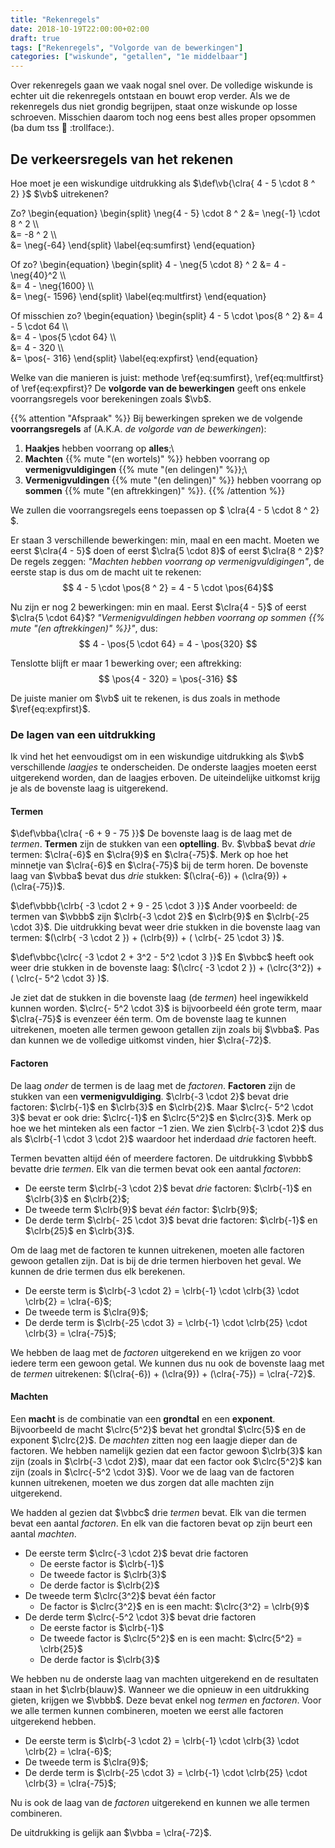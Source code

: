 ```yaml
---
title: "Rekenregels"
date: 2018-10-19T22:00:00+02:00
draft: true
tags: ["Rekenregels", "Volgorde van de bewerkingen"]
categories: ["wiskunde", "getallen", "1e middelbaar"]
---
```

Over rekenregels gaan we vaak nogal snel over. De volledige wiskunde is echter
uit die rekenregels ontstaan en bouwt erop verder. Als we de rekenregels dus
niet grondig begrijpen, staat onze wiskunde op losse schroeven. Misschien
daarom toch nog eens best alles proper opsommen (ba dum tss :drum: :trollface:).

## De verkeersregels van het rekenen
Hoe moet je een wiskundige uitdrukking als
$\def\vb{\clra{ 4 - 5 \cdot 8 ^ 2} }$
$\vb$
uitrekenen?

Zo?
\begin{equation}
    \begin{split}
        \neg{4 - 5} \cdot 8 ^ 2
        &= \neg{-1} \cdot 8 ^ 2 \\\\\
        &= -8 ^ 2 \\\\\
        &= \neg{-64}
    \end{split}
    \label{eq:sumfirst}
\end{equation}

Of zo?
\begin{equation}
    \begin{split}
        4 - \neg{5 \cdot 8} ^ 2
        &= 4 - \neg{40}^2 \\\\\
        &= 4 - \neg{1600} \\\\\
        &= \neg{- 1596}
    \end{split}
    \label{eq:multfirst}
\end{equation}

 Of misschien zo?
\begin{equation}
    \begin{split}
        4 - 5 \cdot \pos{8 ^ 2}
        &= 4 - 5 \cdot 64 \\\\\
        &= 4 - \pos{5 \cdot 64} \\\\\
        &= 4 - 320 \\\\\
        &= \pos{- 316}
    \end{split}
    \label{eq:expfirst}
\end{equation}

Welke van die manieren is juist: methode \ref{eq:sumfirst}, \ref{eq:multfirst} of
\ref{eq:expfirst}? De **volgorde van de bewerkingen** geeft ons enkele
voorrangsregels voor berekeningen zoals $\vb$.

{{% attention "Afspraak" %}}
Bij bewerkingen spreken we de volgende **voorrangsregels** af (A.K.A. *de
volgorde van de bewerkingen*):

1. **Haakjes** hebben voorrang op **alles**;\\
2. **Machten** {{% mute "(en wortels)" %}} hebben voorrang op
**vermenigvuldigingen** {{% mute "(en delingen)" %}};\\
3. **Vermenigvuldingen** {{% mute "(en delingen)" %}} hebben voorrang op
    **sommen** {{% mute "(en aftrekkingen)" %}}.
{{% /attention %}}

We zullen die voorrangsregels eens toepassen op $ \clra{4 - 5 \cdot 8 ^ 2} $.

Er staan $3$ verschillende bewerkingen: min, maal en een macht. Moeten we eerst
$\clra{4 - 5}$ doen of eerst $\clra{5 \cdot 8}$ of eerst $\clra{8 ^ 2}$? De
regels zeggen: *"Machten hebben
voorrang op vermenigvuldigingen"*, de eerste stap is dus om de macht uit te rekenen:
$$ 4 - 5 \cdot \pos{8 ^ 2} = 4 - 5 \cdot \pos{64}$$

Nu zijn er nog $2$ bewerkingen: min en maal. Eerst $\clra{4 - 5}$ of eerst
$\clra{5 \cdot 64}$? *"Vermenigvuldingen hebben voorrang op sommen {{%
        mute "(en aftrekkingen)" %}}"*, dus:
$$ 4 - \pos{5 \cdot 64} = 4 - \pos{320} $$

Tenslotte blijft er maar $1$ bewerking over; een aftrekking:
$$ \pos{4 - 320} = \pos{-316} $$

De juiste manier om $\vb$ uit te rekenen, is dus zoals in methode
$\ref{eq:expfirst}$.

### De lagen van een uitdrukking
Ik vind het het eenvoudigst om in een wiskundige uitdrukking als $\vb$
verschillende *laagjes* te onderscheiden. De onderste laagjes moeten eerst
uitgerekend worden, dan de laagjes erboven. De uiteindelijke uitkomst krijg je
als de bovenste laag is uitgerekend.

#### Termen
$\def\vbba{\clra{ -6 + 9 - 75 }}$
De bovenste laag is de laag met de *termen*. **Termen** zijn de stukken van een
**optelling**. Bv. $\vbba$ bevat *drie* termen: $\clra{-6}$ en $\clra{9}$ en
$\clra{-75}$. Merk op hoe het minnetje van $\clra{-6}$ en $\clra{-75}$ bij de
term horen. De bovenste laag van $\vbba$ bevat dus *drie* stukken:
$(\clra{-6}) + (\clra{9}) + (\clra{-75})$.

$\def\vbbb{\clrb{ -3 \cdot 2 + 9 - 25 \cdot 3 }}$
Ander voorbeeld: de termen van $\vbbb$ zijn $\clrb{-3 \cdot 2}$ en $\clrb{9}$ en
$\clrb{-25 \cdot 3}$. Die uitdrukking bevat weer drie stukken in die bovenste
laag van termen:
$(\clrb{ -3 \cdot 2 }) + (\clrb{9}) + ( \clrb{- 25 \cdot 3} )$.

$\def\vbbc{\clrc{ -3 \cdot 2 + 3^2 - 5^2 \cdot 3 }}$
En $\vbbc$ heeft ook weer drie stukken in de bovenste laag:
$(\clrc{ -3 \cdot 2 }) + (\clrc{3^2}) + ( \clrc{- 5^2 \cdot 3} )$.

Je ziet dat de stukken in die bovenste laag (de *termen*) heel ingewikkeld
kunnen worden. $\clrc{- 5^2 \cdot 3}$ is bijvoorbeeld één grote term, maar
$\clra{-75}$ is evenzeer één term. Om de bovenste laag te kunnen uitrekenen,
moeten alle termen gewoon getallen zijn zoals bij $\vbba$. Pas dan kunnen we de
volledige uitkomst vinden, hier $\clra{-72}$.

#### Factoren
De laag *onder* de termen is de laag met de *factoren*. **Factoren** zijn de stukken
van een **vermenigvuldiging**. $\clrb{-3 \cdot 2}$ bevat drie factoren:
$\clrb{-1}$ en $\clrb{3}$ en $\clrb{2}$. Maar $\clrc{- 5^2 \cdot 3}$ bevat er
ook drie: $\clrc{-1}$ en $\clrc{5^2}$ en $\clrc{3}$. Merk op hoe we het
minteken als een factor $-1$ zien. We zien $\clrb{-3 \cdot 2}$ dus als
$\clrb{-1 \cdot 3 \cdot 2}$ waardoor het inderdaad *drie* factoren heeft.

Termen bevatten altijd één of meerdere factoren. De uitdrukking
$\vbbb$ bevatte drie *termen*. Elk van die termen bevat ook een aantal
*factoren*:

* De eerste term $\clrb{-3 \cdot 2}$ bevat *drie* factoren: $\clrb{-1}$ en $\clrb{3}$ en
$\clrb{2}$;
* De tweede term $\clrb{9}$ bevat *één* factor: $\clrb{9}$;
* De derde term $\clrb{- 25 \cdot 3}$ bevat drie factoren: $\clrb{-1}$ en $\clrb{25}$
en $\clrb{3}$.

Om de laag met de factoren te
kunnen uitrekenen, moeten alle factoren gewoon getallen zijn. Dat is bij de
drie termen hierboven het geval. We kunnen de drie termen dus elk berekenen.

* De eerste term is $\clrb{-3 \cdot 2} = \clrb{-1} \cdot \clrb{3} \cdot \clrb{2} =
\clra{-6}$;
* De tweede term is $\clra{9}$;
* De derde term is $\clrb{-25 \cdot 3} = \clrb{-1} \cdot \clrb{25} \cdot \clrb{3} =
\clra{-75}$;

We hebben de laag met de *factoren* uitgerekend en we krijgen zo voor iedere
term een gewoon getal. We kunnen dus nu ook de bovenste laag met de *termen*
uitrekenen:
$(\clra{-6}) + (\clra{9}) + (\clra{-75}) = \clra{-72}$.

#### Machten
Een **macht** is de combinatie van een **grondtal** en een **exponent**.
Bijvoorbeeld de macht $\clrc{5^2}$ bevat het grondtal $\clrc{5}$ en de exponent
$\clrc{2}$.
De *machten* zitten nog een laagje dieper dan de factoren. We hebben namelijk
gezien dat een factor gewoon $\clrb{3}$ kan zijn (zoals in $\clrb{-3 \cdot
2}$), maar dat een factor ook $\clrc{5^2}$ kan zijn (zoals in $\clrc{-5^2 \cdot
3}$). Voor we de laag van de factoren kunnen uitrekenen, moeten we dus zorgen
dat alle machten zijn uitgerekend.

We hadden al gezien dat $\vbbc$ drie *termen* bevat. Elk van die termen bevat een
aantal *factoren*. En elk van die factoren bevat op zijn beurt een aantal
*machten*.

* De eerste term $\clrc{-3 \cdot 2}$ bevat drie factoren
    - De eerste factor is $\clrb{-1}$
    - De tweede factor is $\clrb{3}$
    - De derde factor is $\clrb{2}$
* De tweede term $\clrc{3^2}$ bevat één factor
    - De factor is $\clrc{3^2}$ en is een macht: $\clrc{3^2} = \clrb{9}$
* De derde term $\clrc{-5^2 \cdot 3}$ bevat drie factoren
    - De eerste factor is $\clrb{-1}$ 
    - De tweede factor is $\clrc{5^2}$ en is een macht: $\clrc{5^2} = \clrb{25}$
    - De derde factor is $\clrb{3}$

We hebben nu de onderste laag van machten uitgerekend en de resultaten staan in
het $\clrb{blauw}$. Wanneer we die opnieuw in een uitdrukking gieten, krijgen
we $\vbbb$. Deze bevat enkel nog *termen* en *factoren*. Voor we alle termen
kunnen combineren, moeten we eerst alle factoren uitgerekend hebben.

* De eerste term is $\clrb{-3 \cdot 2} = \clrb{-1} \cdot \clrb{3} \cdot \clrb{2} =
\clra{-6}$;
* De tweede term is $\clra{9}$;
* De derde term is $\clrb{-25 \cdot 3} = \clrb{-1} \cdot \clrb{25} \cdot \clrb{3} =
\clra{-75}$;

Nu is ook de laag van de *factoren* uitgerekend en kunnen we alle termen
combineren.

De uitdrukking is gelijk aan $\vbba = \clra{-72}$.
